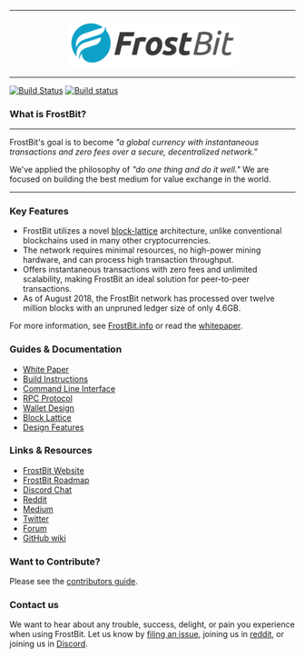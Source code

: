 <hr />
<div align="center">
    <img src="images/FrostBit_Logo.png" alt="Logo" width='300px' height='auto'/>
</div>
<hr />

[![Build Status](https://travis-ci.org/FrostBitCrypto/FrostBit.svg?branch=master)](https://travis-ci.org/FrostBitCrypto/frostbit)
[![Build status](https://ci.appveyor.com/api/projects/status/a9yu2qcl2v9agtry?svg=true)](https://ci.appveyor.com/project/FrostBitDave/frostbit/branch/master)
### What is FrostBit?

---

FrostBit's goal is to become _"a global currency with instantaneous transactions and zero fees over a secure, decentralized network."_

We've applied the philosophy of _"do one thing and do it well."_ We are focused on building the best medium for value exchange in the world.

---

### Key Features

* FrostBit utilizes a novel [block-lattice](https://github.com/frostbitcrypto/raiblocks/wiki/Block-lattice) architecture, unlike conventional blockchains used in many other cryptocurrencies.
* The network requires minimal resources, no high-power mining hardware, and can process high transaction throughput.
* Offers instantaneous transactions with zero fees and unlimited scalability, making FrostBit an ideal solution for peer-to-peer transactions.
* As of August 2018, the FrostBit network has processed over twelve million blocks with an unpruned ledger size of only 4.6GB.

For more information, see [FrostBit.info](https://frostbit.info/) or read the [whitepaper](https://frostbit.info/en/whitepaper).

### Guides & Documentation

* [White Paper](https://frostbit.info/en/whitepaper)
* [Build Instructions](https://github.com/frostbitcrypto/raiblocks/wiki/Build-Instructions)
* [Command Line Interface](https://github.com/FrostBitCrypto/raiblocks/wiki/Command-line-interface)
* [RPC Protocol](https://github.com/FrostBitCrypto/raiblocks/wiki/RPC-protocol)
* [Wallet Design](https://github.com/FrostBitCrypto/raiblocks/wiki/Wallet-design)
* [Block Lattice](https://github.com/FrostBitCrypto/raiblocks/wiki/Block-lattice)
* [Design Features](https://github.com/FrostBitCrypto/raiblocks/wiki/Design-features)

### Links & Resources

* [FrostBit Website](https://frostbit.info)
* [FrostBit Roadmap](https://developers.nano.org/roadmap)
* [Discord Chat](https://chat.nano.org/)
* [Reddit](https://reddit.com/r/FrostBitCrypto)
* [Medium](https://medium.com/FrostBitCrypto)
* [Twitter](https://twitter.com/FrostBitO)
* [Forum](https://forum.raiblocks.net/)
* [GitHub wiki](https://github.com/FrostBitCrypto/raiblocks/wiki)

### Want to Contribute?

Please see the [contributors guide](https://github.com/FrostBitCrypto/raiblocks/wiki/Contributing).

### Contact us

We want to hear about any trouble, success, delight, or pain you experience when
using FrostBit. Let us know by [filing an issue](https://github.com/FrostBitCrypto/raiblocks/issues), joining us in [reddit](https://reddit.com/r/FrostBitCrypto), or joining us in [Discord](https://chat.nano.org/).
